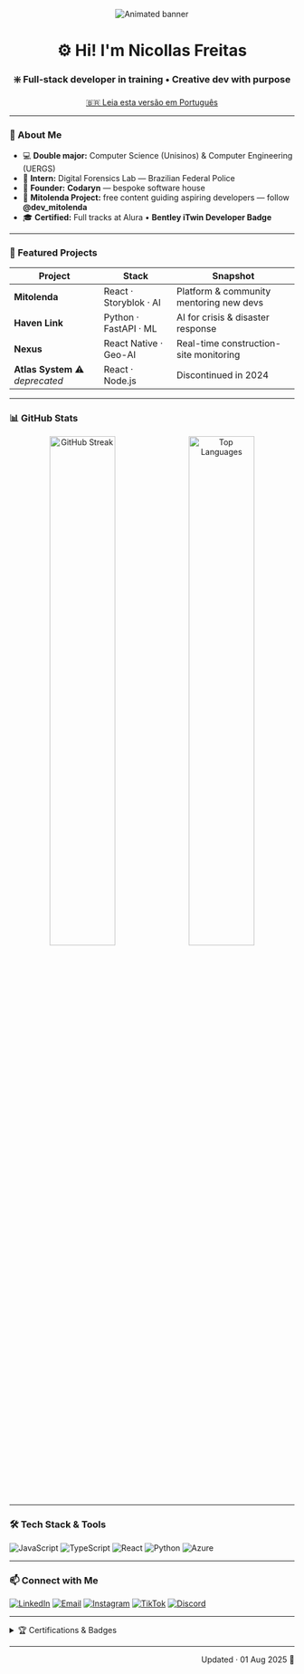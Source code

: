 <!-- Main README in English -->
<p align="center">
  <img src="https://readme-typing-svg.herokuapp.com?font=Fira+Code&pause=900&width=500&lines=%F0%9F%94%A5+Building+inspiring+systems...;%F0%9F%9A%80+Leading+purpose-driven+projects;🌱+Helping+new+devs+with+the+Mitolenda+Project" alt="Animated banner" />
</p>

<h1 align="center">⚙️ Hi! I'm Nicollas Freitas</h1>
<h3 align="center">❇️ Full-stack developer in training • Creative dev with purpose</h3>

<p align="center">
  <a href="README.pt-br.md">🇧🇷 Leia esta versão em Português</a>
</p>

---

### 🧭 About Me
- 💻 **Double major:** Computer Science (Unisinos) & Computer Engineering (UERGS)  
- 🔐 **Intern:** Digital Forensics Lab — Brazilian Federal Police  
- 🚀 **Founder:** **Codaryn** — bespoke software house  
- 🌱 **Mitolenda Project:** free content guiding aspiring developers — follow **@dev_mitolenda**  
- 🎓 **Certified:** Full tracks at Alura • **Bentley iTwin Developer Badge**

---

### 🚀 Featured Projects

| Project | Stack | Snapshot |
|---------|-------|----------|
| **Mitolenda** | React · Storyblok · AI | Platform & community mentoring new devs |
| **Haven Link** | Python · FastAPI · ML | AI for crisis & disaster response |
| **Nexus** | React Native · Geo-AI | Real-time construction-site monitoring |
| **Atlas System** ⚠️ *deprecated* | React · Node.js | Discontinued in 2024 |

---

### 📊 GitHub Stats
<p align="center">
  <img src="https://github-readme-streak-stats.herokuapp.com/?user=Mit0lenda&theme=default" alt="GitHub Streak" width="48%" />
  <img src="https://github-readme-stats.vercel.app/api/top-langs/?username=Mit0lenda&layout=compact" alt="Top Languages" width="48%" />
</p>

---

### 🛠 Tech Stack & Tools
![JavaScript](https://img.shields.io/badge/JavaScript-F7DF1E?logo=javascript&logoColor=black)
![TypeScript](https://img.shields.io/badge/TypeScript-3178C6?logo=typescript&logoColor=white)
![React](https://img.shields.io/badge/React-20232A?logo=react)
![Python](https://img.shields.io/badge/Python-3776AB?logo=python&logoColor=white)
![Azure](https://img.shields.io/badge/Azure-0078D4?logo=microsoftazure&logoColor=white)

---

### 📫 Connect with Me
[![LinkedIn](https://img.shields.io/badge/LinkedIn-0A66C2?style=flat&logo=linkedin&logoColor=white)](https://www.linkedin.com/in/nicollasde)
[![Email](https://img.shields.io/badge/Gmail-D14836?style=flat&logo=gmail&logoColor=white)](mailto:nideoliveirafreitas@gmail.com)
[![Instagram](https://img.shields.io/badge/Instagram-E4405F?style=flat&logo=instagram&logoColor=white)](https://instagram.com/dev_mitolenda)
[![TikTok](https://img.shields.io/badge/TikTok-000000?style=flat&logo=tiktok&logoColor=white)](https://www.tiktok.com/@dev_mitolenda)
[![Discord](https://img.shields.io/badge/Discord-5865F2?style=flat&logo=discord&logoColor=white)](https://discord.gg/yWnbtyBVch)

---

<details>
<summary>🏆 Certifications & Badges</summary>

|  |  |
|--|--|
| ![Alura](https://img.shields.io/badge/Alura-Full%20Tracks-0070F2?logo=alura&logoColor=white) | ![Bentley](https://img.shields.io/badge/iTwin%20Developer-Bentley-27AE60?logo=bentley&logoColor=white) |

</details>

---

<p align="right">Updated · 01 Aug 2025 📅</p>
